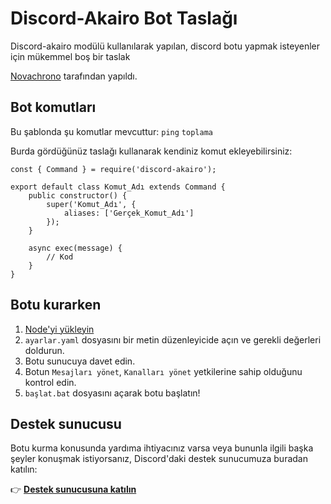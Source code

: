 # Discord-Akairo Bot Taslağı
Discord-akairo modülü kullanılarak yapılan, discord botu yapmak isteyenler için mükemmel boş bir taslak

[Novachrono](https://github.com/BLACKPARADOXz) tarafından yapıldı.

## Bot komutları
Bu şablonda şu komutlar mevcuttur: ``ping`` ``toplama``

Burda gördüğünüz taslağı kullanarak kendiniz komut ekleyebilirsiniz:

```
const { Command } = require('discord-akairo');

export default class Komut_Adı extends Command {
    public constructor() {
        super('Komut_Adı', {
            aliases: ['Gerçek_Komut_Adı']
        });
    }

    async exec(message) {
        // Kod
    }
}
```

## Botu kurarken
1. [Node'yi yükleyin](https://nodejs.org/en/download/)
2. ``ayarlar.yaml`` dosyasını bir metin düzenleyicide açın ve gerekli değerleri doldurun.
3. Botu sunucuya davet edin.
4. Botun ``Mesajları yönet``, ``Kanalları yönet`` yetkilerine sahip olduğunu kontrol edin. 
5. ``başlat.bat`` dosyasını açarak botu başlatın!

## Destek sunucusu
Botu kurma konusunda yardıma ihtiyacınız varsa veya bununla ilgili başka şeyler konuşmak istiyorsanız, Discord'daki destek sunucumuza buradan katılın:

👉 **[Destek sunucusuna katılın](https://discord.gg/mGn7gfMbk5)**
